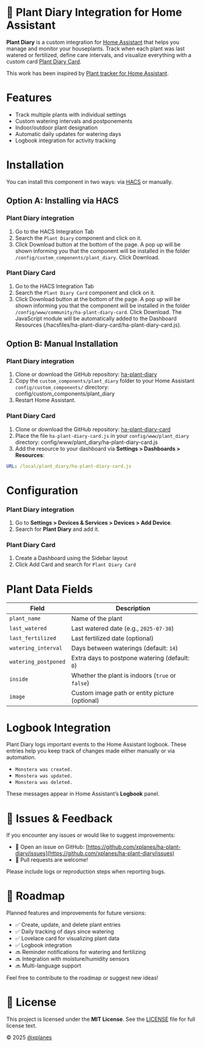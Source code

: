# 🌿 Plant Diary Integration for Home Assistant

**Plant Diary** is a custom integration for [Home Assistant](https://www.home-assistant.io/) that helps you manage and monitor your houseplants. Track when each plant was last watered or fertilized, define care intervals, and visualize everything with a custom card [Plant Diary Card](https://github.com/xplanes/ha-plant-diary-card).

This work has been inspired by [Plant tracker for Home Assistant](https://github.com/mountwebs/ha-plant-tracker).

# Features

- Track multiple plants with individual settings
- Custom watering intervals and postponements
- Indoor/outdoor plant designation
- Automatic daily updates for watering days
- Logbook integration for activity tracking

# Installation

You can install this component in two ways: via [HACS](https://github.com/hacs/integration) or manually.

## Option A: Installing via HACS

### Plant Diary integration

1. Go to the HACS Integration Tab
2. Search the `Plant Diary` component and click on it.
3. Click Download button at the bottom of the page. A pop up will be shown informing you that the component will be installed in the folder `/config/custom_components/plant_diary`. Click Download.

### Plant Diary Card

1. Go to the HACS Integration Tab
2. Search the `Plant Diary Card` component and click on it.
3. Click Download button at the bottom of the page. A pop up will be shown informing you that the component will be installed in the folder `/config/www/community/ha-plant-diary-card`. Click Download. The JavaScript module will be automatically added to the Dashboard Resources (/hacsfiles/ha-plant-diary-card/ha-plant-diary-card.js).

## Option B: Manual Installation

### Plant Diary integration

1. Clone or download the GitHub repository: [ha-plant-diary](https://github.com/xplanes/ha-plant-diary)
2. Copy the `custom_components/plant_diary` folder to your Home Assistant `config/custom_components/` directory: config/custom_components/plant_diary
3. Restart Home Assistant.

### Plant Diary Card

1. Clone or download the GitHub repository: [ha-plant-diary-card](https://github.com/xplanes/ha-plant-diary-card)
1. Place the file `ha-plant-diary-card.js` in your `config/www/plant_diary` directory: config/www/plant_diary/ha-plant-diary-card.js
1. Add the resource to your dashboard via **Settings > Dashboards > Resources**:

```yaml
URL: /local/plant_diary/ha-plant-diary-card.js
```

# Configuration

### Plant Diary integration

1. Go to **Settings > Devices & Services > Devices > Add Device**.
2. Search for **Plant Diary** and add it.

### Plant Diary Card

1. Create a Dashboard using the Sidebar layout
2. Click Add Card and search for `Plant Diary Card`

# Plant Data Fields

| Field                | Description                                      |
| -------------------- | ------------------------------------------------ |
| `plant_name`         | Name of the plant                                |
| `last_watered`       | Last watered date (e.g., `2025-07-30`)           |
| `last_fertilized`    | Last fertilized date (optional)                  |
| `watering_interval`  | Days between waterings (default: `14`)           |
| `watering_postponed` | Extra days to postpone watering (default: `0`)   |
| `inside`             | Whether the plant is indoors (`true` or `false`) |
| `image`              | Custom image path or entity picture (optional)   |

# Logbook Integration

Plant Diary logs important events to the Home Assistant logbook. These entries help you keep track of changes made either manually or via automation.

- `Monstera was created.`
- `Monstera was updated.`
- `Monstera was deleted.`

These messages appear in Home Assistant’s **Logbook** panel.

# 🐛 Issues & Feedback

If you encounter any issues or would like to suggest improvements:

- 📌 Open an issue on GitHub: [https://github.com/xplanes/ha-plant-diary/issues](https://github.com/xplanes/ha-plant-diary/issues)
- 🙌 Pull requests are welcome!

Please include logs or reproduction steps when reporting bugs.

# 🧠 Roadmap

Planned features and improvements for future versions:

- ✅ Create, update, and delete plant entries
- ✅ Daily tracking of days since watering
- ✅ Lovelace card for visualizing plant data
- ✅ Logbook integration
- 🔜 Reminder notifications for watering and fertilizing
- 🔜 Integration with moisture/humidity sensors
- 🔜 Multi-language support

Feel free to contribute to the roadmap or suggest new ideas!

# 📄 License

This project is licensed under the **MIT License**.
See the [LICENSE](LICENSE) file for full license text.

© 2025 [@xplanes](https://github.com/xplanes)

